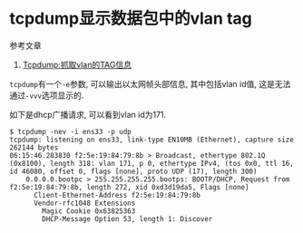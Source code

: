 # tcpdump显示数据包中的vlan tag

参考文章

1. [Tcpdump:抓取vlan的TAG信息](https://blog.51cto.com/molewan/2062159)

`tcpdump`有一个`-e`参数, 可以输出以太网帧头部信息, 其中包括vlan id值, 这是无法通过`-vvv`选项显示的.

如下是dhcp广播请求, 可以看到vlan id为171.

```console
$ tcpdump -nev -i ens33 -p udp
tcpdump: listening on ens33, link-type EN10MB (Ethernet), capture size 262144 bytes
06:15:46.283830 f2:5e:19:84:79:8b > Broadcast, ethertype 802.1Q (0x8100), length 318: vlan 171, p 0, ethertype IPv4, (tos 0x0, ttl 16, id 46080, offset 0, flags [none], proto UDP (17), length 300)
    0.0.0.0.bootpc > 255.255.255.255.bootps: BOOTP/DHCP, Request from f2:5e:19:84:79:8b, length 272, xid 0xd3d19da5, Flags [none]
	  Client-Ethernet-Address f2:5e:19:84:79:8b
	  Vendor-rfc1048 Extensions
	    Magic Cookie 0x63825363
	    DHCP-Message Option 53, length 1: Discover
```

